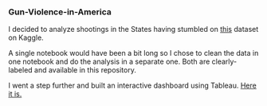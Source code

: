 ### Gun-Violence-in-America

I decided to analyze shootings in the States having stumbled on [this](https://www.kaggle.com/datasets/nidzsharma/us-mass-shootings-19822023) dataset on Kaggle. 

A single notebook would have been a bit long so I chose to clean the data in one notebook and do the analysis in a separate one. Both are clearly-labeled and available in this repository.

I went a step further and built an interactive dashboard using Tableau. [Here it is.](https://public.tableau.com/app/profile/brian.sabacon/viz/USShootings1982-2023/Dashboard1)

